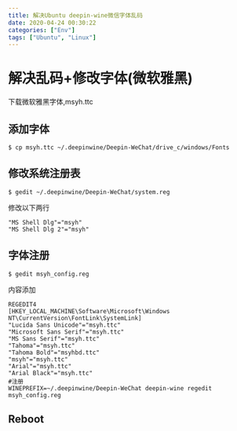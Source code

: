 ```yaml
---
title: 解决Ubuntu deepin-wine微信字体乱码
date: 2020-04-24 00:30:22
categories: ["Env"]
tags: ["Ubuntu", "Linux"]
---
```




# 解决乱码+修改字体(微软雅黑)

下载微软雅黑字体,msyh.ttc



## 添加字体

```shell
$ cp msyh.ttc ~/.deepinwine/Deepin-WeChat/drive_c/windows/Fonts
```



## 修改系统注册表

```shell
$ gedit ~/.deepinwine/Deepin-WeChat/system.reg
```

修改以下两行

```
"MS Shell Dlg"="msyh"
"MS Shell Dlg 2"="msyh"
```



## 字体注册

```shell
$ gedit msyh_config.reg
```

内容添加

```
REGEDIT4
[HKEY_LOCAL_MACHINE\Software\Microsoft\Windows NT\CurrentVersion\FontLink\SystemLink]
"Lucida Sans Unicode"="msyh.ttc"
"Microsoft Sans Serif"="msyh.ttc"
"MS Sans Serif"="msyh.ttc"
"Tahoma"="msyh.ttc"
"Tahoma Bold"="msyhbd.ttc"
"msyh"="msyh.ttc"
"Arial"="msyh.ttc"
"Arial Black"="msyh.ttc"
#注册
WINEPREFIX=~/.deepinwine/Deepin-WeChat deepin-wine regedit msyh_config.reg
```



## Reboot